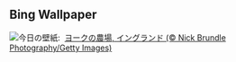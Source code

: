 ## Bing Wallpaper
![](https://www.bing.com/th?id=OHR.YorkshireHay_JA-JP4491584308_UHD.jpg&w=1000)今日の壁紙: &nbsp;[ヨークの農場, イングランド (© Nick Brundle Photography/Getty Images)](https://www.bing.com/th?id=OHR.YorkshireHay_JA-JP4491584308_UHD.jpg)
<br><br/>
